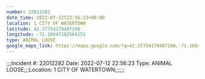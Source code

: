 ```yaml
---
number: 22012282
date_time: 2022-07-12T22:56:23+00:00
location: 1 CITY OF WATERTOWN
latitude: 42.37754179487198
longitude: -71.16647102564252
type: ANIMAL LOOSE
google_maps_link: https://maps.google.com/?q=42.37754179487198,-71.16647102564252
---
```


;;;Incident #: 22012282  Date: 2022-07-12 22:56:23   Type: ANIMAL LOOSE;;;Location: 1 CITY OF WATERTOWN;;;;;;
